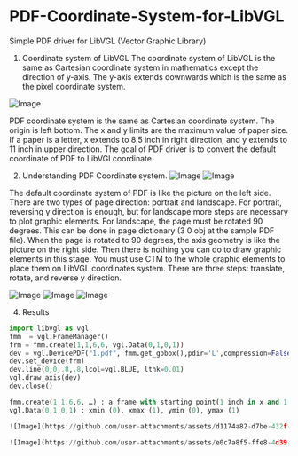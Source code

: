 # PDF-Coordinate-System-for-LibVGL
Simple PDF driver for LibVGL (Vector Graphic Library)
1. Coordinate system of LibVGL
The coordinate system of LibVGL is the same as Cartesian coordinate system in mathematics except the direction of y-axis. The y-axis extends downwards which is the same as the pixel coordinate system.

![Image](https://github.com/user-attachments/assets/0b4df8dd-f7cc-4755-91ef-a40125fa6a3a)

PDF coordinate system is the same as Cartesian coordinate system. The origin is left bottom. The x and y limits are the maximum value of paper size. If a paper is a letter, x extends to 8.5 inch in right direction, and y extends to 11 inch in upper direction. The goal of PDF driver is to convert the default coordinate of PDF to LibVGl coordinate. 

2. Understanding PDF Coordinate system.
![Image](https://github.com/user-attachments/assets/c52a6944-3197-42fd-bfc3-c1617b5cecd7)
![Image](https://github.com/user-attachments/assets/f5e91e83-e4fb-40cf-abef-b4fabe365248)

The default coordinate system of PDF is like the picture on the left side. There are two types of page direction: portrait and landscape. For portrait, reversing y direction is enough, but for landscape more steps are necessary to plot graphic elements. For landscape, the page must be rotated 90 degrees. This can be done in page dictionary (3 0 obj at the sample PDF file). When the page is rotated to 90 degrees, the axis geometry is like the picture on the right side. Then there is nothing you can do to draw graphic elements in this stage. You must use CTM to the whole graphic elements to place them on LibVGL coordinates system. There are three steps: translate, rotate, and reverse y direction. 
   
![Image](https://github.com/user-attachments/assets/7d5d599b-5099-4c1d-86f4-80da61e0ad2f)
![Image](https://github.com/user-attachments/assets/4f5c3b18-e6ca-4cfc-91ed-50926651a38d)
![Image](https://github.com/user-attachments/assets/886e725d-3928-4fb5-bc0e-fb81b0b9b292)
 
4. Results
```Python
import libvgl as vgl
fmm  = vgl.FrameManager()
frm = fmm.create(1,1,6,6, vgl.Data(0,1,0,1))
dev = vgl.DevicePDF("1.pdf", fmm.get_gbbox(),pdir='L',compression=False)
dev.set_device(frm)
dev.line(0,0,.8,.8,lcol=vgl.BLUE, lthk=0.01)
vgl.draw_axis(dev)
dev.close()

fmm.create(1,1,6,6, …) : a frame with starting point(1 inch in x and 1 inch in y from upper left corner) and width (6 inch), height (6 inch). The frame is the outermost boundary. 
vgl.Data(0,1,0,1) : xmin (0), xmax (1), ymin (0), ymax (1)

![Image](https://github.com/user-attachments/assets/d1174a82-d7be-432f-b227-0b53d82c1add)

![Image](https://github.com/user-attachments/assets/e0c7a8f5-ffe8-4d39-aab6-fad2d5dc4d37)
